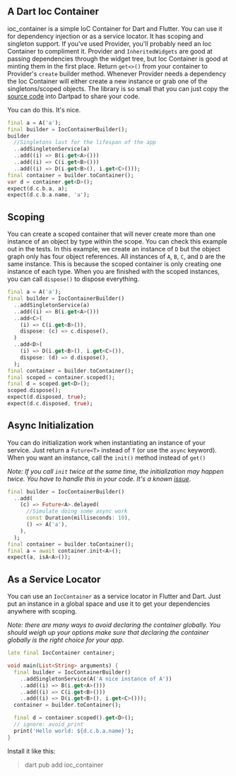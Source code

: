 ## A Dart Ioc Container

ioc_container is a simple IoC Container for Dart and Flutter. You can use it for dependency injection or as a service locator. It has scoping and singleton support. If you've used Provider, you'll probably need an Ioc Container to compliment it. Provider and `InheritedWidgets` are good at passing dependencies through the widget tree, but Ioc Container is good at minting them in the first place. Return `get<>()` from your container to Provider's `create` builder method. Whenever Provider needs a dependency the Ioc Container will either create a new instance or grab one of the singletons/scoped objects. The library is so small that you can just copy the [source code](https://github.com/MelbourneDeveloper/ioc_container/blob/main/lib/ioc_container.dart) into Dartpad to share your code.

You can do this. It's nice.

```dart
final a = A('a');
final builder = IocContainerBuilder();
builder
  //Singletons last for the lifespan of the app
  ..addSingletonService(a)
  ..add((i) => B(i.get<A>()))
  ..add((i) => C(i.get<B>()))
  ..add((i) => D(i.get<B>(), i.get<C>()));
final container = builder.toContainer();
var d = container.get<D>();
expect(d.c.b.a, a);
expect(d.c.b.a.name, 'a');
```

## Scoping
You can create a scoped container that will never create more than one instance of an object by type within the scope. You can check this example out in the tests. In this example, we create an instance of `D` but the object graph only has four object references. All instances of `A`, `B`, `C`, and `D` are the same instance. This is because the scoped container is only creating one instance of each type. When you are finished with the scoped instances, you can call `dispose()` to dispose everything.

```dart
final a = A('a');
final builder = IocContainerBuilder()
  ..addSingletonService(a)
  ..add((i) => B(i.get<A>()))
  ..add<C>(
    (i) => C(i.get<B>()),
    dispose: (c) => c.dispose(),
  )
  ..add<D>(
    (i) => D(i.get<B>(), i.get<C>()),
    dispose: (d) => d.dispose(),
  );
final container = builder.toContainer();
final scoped = container.scoped();
final d = scoped.get<D>();
scoped.dispose();
expect(d.disposed, true);
expect(d.c.disposed, true);
```    

## Async Initialization
You can do initialization work when instantiating an instance of your service. Just return a `Future<T>` instead of `T` (or use the `async` keyword). When you want an instance, call the `init()` method instead of `get()`

_Note: If you call `init` twice at the same time, the initialization may happen twice. You have to handle this in your code. It's a known [issue](https://github.com/MelbourneDeveloper/ioc_container/issues/2)_.

```dart
final builder = IocContainerBuilder()
  ..add(
    (c) => Future<A>.delayed(
      //Simulate doing some async work
      const Duration(milliseconds: 10),
      () => A('a'),
    ),
  );
final container = builder.toContainer();
final a = await container.init<A>();
expect(a, isA<A>());
```

## As a Service Locator
You can use an `IocContainer` as a service locator in Flutter and Dart. Just put an instance in a global space and use it to get your dependencies anywhere with scoping. 

_Note: there are many ways to avoid declaring the container globally. You should weigh up your options make sure that declaring the container globally is the right choice for your app_. 

```dart
late final IocContainer container;

void main(List<String> arguments) {
  final builder = IocContainerBuilder()
    ..addSingletonService(A('A nice instance of A'))
    ..add((i) => B(i.get<A>()))
    ..add((i) => C(i.get<B>()))
    ..add((i) => D(i.get<B>(), i.get<C>()));
  container = builder.toContainer();

  final d = container.scoped().get<D>();
  // ignore: avoid_print
  print('Hello world: ${d.c.b.a.name}');
}
```

Install it like this:
> dart pub add ioc_container